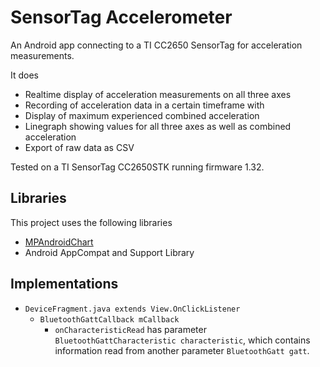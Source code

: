 # SensorTag Accelerometer
An Android app connecting to a TI CC2650 SensorTag for acceleration measurements.

It does
* Realtime display of acceleration measurements on all three axes
* Recording of acceleration data in a certain timeframe with
* Display of maximum experienced combined acceleration
* Linegraph showing values for all three axes as well as combined acceleration
* Export of raw data as CSV

Tested on a TI SensorTag CC2650STK running firmware 1.32.

## Libraries
This project uses the following libraries
* [MPAndroidChart](https://github.com/PhilJay/MPAndroidChart)
* Android AppCompat and Support Library

## Implementations

- `DeviceFragment.java extends View.OnClickListener`
    - `BluetoothGattCallback mCallback`
        - `onCharacteristicRead` has parameter `BluetoothGattCharacteristic characteristic`, which contains information read from another parameter `BluetoothGatt gatt`.
